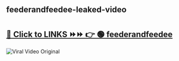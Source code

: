 
 ## feederandfeedee-leaked-video 

# <h2><a href="https://clipsfans.com/feederandfeedee&ref=git">🔗 Click to LINKS ⏩⏩ 👉 🟢 feederandfeedee </a></h2>

<a href="https://clipsfans.com/feederandfeedee&ref=git" rel="nofollow" data-target="animated-image.originalLink"><img src="https://i.ibb.co.com/xMMVF88/686577567.gif" alt="Viral Video Original" style="max-width: 100%; display: inline-block;" data-target="animated-image.originalImage"></a>
